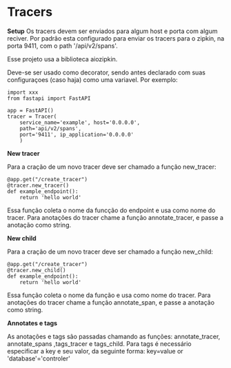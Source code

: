 
# Tracers

**Setup**
Os tracers devem ser enviados para algum host e porta com algum reciver. Por padrão esta configurado para enviar os tracers para o zipkin, na porta 9411, com o path '/api/v2/spans'.

Esse projeto usa a biblioteca aiozipkin.

Deve-se ser usado como decorator, sendo antes declarado com suas configuraçoes (caso haja) como uma variavel. Por exemplo:

    import xxx
    from fastapi import FastAPI

    app = FastAPI()
    tracer = Tracer(
        service_name='example', host='0.0.0.0', 
        path='api/v2/spans',
        port='9411', ip_application='0.0.0.0'
        )


**New tracer**

Para a cração de um novo tracer deve ser chamado a função new_tracer:

    @app.get("/create_tracer")
    @tracer.new_tracer()
    def example_endpoint():
        return 'hello world'

Essa função coleta o nome da funcção do endpoint e usa como nome do tracer.
Para anotações do tracer chame a função annotate_tracer, e passe a anotação como string.

**New child**

Para a cração de um novo tracer deve ser chamado a função new_child:

    @app.get("/create_tracer")
    @tracer.new_child()
    def example_endpoint():
        return 'hello world'

Essa função coleta o nome da função e usa como nome do tracer.
Para anotações do tracer chame a função annotate_span, e passe a anotação como string.

**Annotates e tags**

As anotações e tags são passadas chamando as funções:
annotate_tracer, annotate_spans ,tags_tracer e tags_child.
Para tags é necessário especificar a key e seu valor, da seguinte forma:
    key=value    or     'database'='controler'

